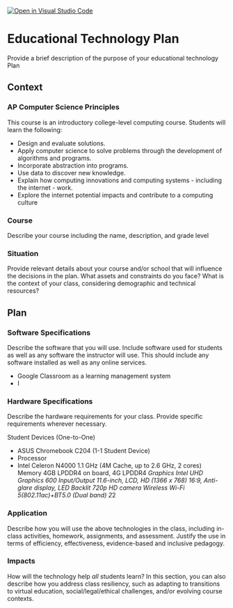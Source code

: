 [![Open in Visual Studio Code](https://classroom.github.com/assets/open-in-vscode-f059dc9a6f8d3a56e377f745f24479a46679e63a5d9fe6f495e02850cd0d8118.svg)](https://classroom.github.com/online_ide?assignment_repo_id=6321873&assignment_repo_type=AssignmentRepo)
# Educational Technology Plan

Provide a brief description of the purpose of your educational technology Plan

## Context
### AP Computer Science Principles ###
This course is an introductory college-level computing course. Students will learn the following:
* Design and evaluate solutions.
* Apply computer science to solve problems through the development of algorithms and programs.
* Incorporate abstraction into programs.
* Use data to discover new knowledge.
* Explain how computing innovations and computing systems - including the internet - work.
* Explore the internet potential impacts and contribute to a computing culture

### Course

Describe your course including the name, description, and grade level

### Situation

Provide relevant details about your course and/or school that will influence the
decisions in the plan. What assets and constraints do you face? What is the
context of your class, considering demographic and technical resources?

## Plan

### Software Specifications

Describe the software that you will use. Include software used for students as
well as any software the instructor will use. This should include any software
installed as well as any online services.
* Google Classroom as a learning management system
* I 

### Hardware Specifications

Describe the hardware requirements for your class. Provide specific requirements
wherever necessary.

Student Devices (One-to-One)
* ASUS Chromebook C204 (1-1 Student Device)
* Processor
* Intel Celeron N4000 1.1 GHz (4M Cache, up to 2.6 GHz, 2 cores)
Memory
4GB LPDDR4 on board, 4G LPDDR4
*Graphics
Intel UHD Graphics 600
Input/Output
11.6-inch, LCD, HD (1366 x 768) 16:9, Anti-glare display, LED Backlit
720p HD camera
Wireless
Wi-Fi 5(802.11ac)+BT5.0 (Dual band) 2*2

### Application

Describe how you will use the above technologies in the class, including
in-class activities, homework, assignments, and assessment. Justify the use
in terms of efficiency, effectiveness, evidence-based and inclusive pedagogy.

### Impacts

How will the technology help *all* students learn? In this section, you can also
describe how you address class resiliency, such as adapting to
transitions to virtual education, social/legal/ethical challenges,  and/or
evolving course contexts.

